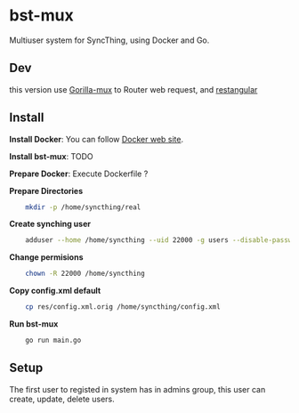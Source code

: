 # bst-mux

Multiuser system for SyncThing, using Docker and Go.

## Dev
this version use [Gorilla-mux](http://www.gorillatoolkit.org/pkg/mux) to Router web request, and [restangular](https://github.com/mgonto/restangular) 

## Install

__Install Docker__: You can follow [Docker web site](https://docs.docker.com/installation/).

__Install bst-mux__: TODO

__Prepare Docker__: Execute Dockerfile ?

__Prepare Directories__
```sh
	mkdir -p /home/syncthing/real
``` 

__Create synching user__
```sh
	adduser --home /home/syncthing --uid 22000 -g users --disable-password syncthing
```

__Change permisions__
```sh
	chown -R 22000 /home/syncthing
``` 

__Copy config.xml default__
```sh
	cp res/config.xml.orig /home/syncthing/config.xml
``` 

__Run bst-mux__
```sh
	go run main.go
``` 

## Setup

  The first user to registed in system has in admins group, this user can create, update, delete users.

